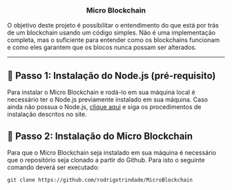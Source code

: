 <h3 align="center">Micro Blockchain</h3>

O objetivo deste projeto é possibilitar o entendimento do que está 
por trás de um blockchain usando um código simples. Não é uma implementação completa, 
mas o suficiente para entender como os blockchains funcionam e como eles garantem 
que os blocos nunca possam ser alterados.

---

## 🏁 Passo 1: Instalação do Node.js (pré-requisito)<a name = "passo1"></a>
Para instalar o Micro Blockchain e rodá-lo em sua máquina local é necessário ter o Node.js previamente instalado em sua máquina. Caso ainda não possua o Node.js, [clique aqui](https://nodejs.org/) e siga os procedimentos de instalação descritos no site.



## 🏁 Passo 2: Instalação do Micro Blockchain<a name = "passo2"></a>
Para que o Micro Blockchain seja instalado em sua máquina é necessário que o repositório seja clonado a partir do Github. Para isto o seguinte comando deverá ser executado:

```
git clone https://github.com/rodrigotrindade/MicroBlockchain 
``` 

